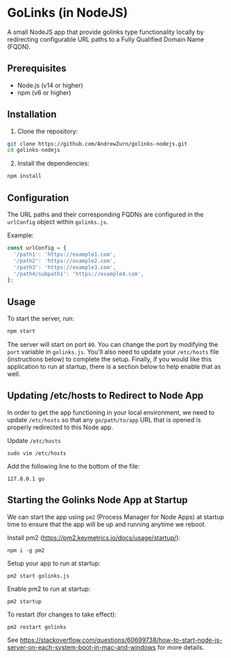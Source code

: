 # GoLinks (in NodeJS)

A small NodeJS app that provide golinks type functionality locally by redirecting 
configurable URL paths to a Fully Qualified Domain Name (FQDN).

## Prerequisites

- Node.js (v14 or higher)
- npm (v6 or higher)

## Installation

1. Clone the repository:
```sh
git clone https://github.com/AndrewZurn/golinks-nodejs.git
cd golinks-nodejs
```

2. Install the dependencies:
```sh
npm install
```

## Configuration

The URL paths and their corresponding FQDNs are configured in the `urlConfig` object within `golinks.js`.

Example:
```javascript
const urlConfig = {
  '/path1': 'https://example1.com',
  '/path2': 'https://example2.com',
  '/path3': 'https://example3.com',
  '/path4/subpath1': 'https://example4.com',
};
```

## Usage

To start the server, run:
```sh
npm start
```

The server will start on port `80`. You can change the port by modifying the `port` variable in `golinks.js`.
You'll also need to update your `/etc/hosts` file (instructions below) to complete the setup. Finally,
if you would like this application to run at startup, there is a section below to help enable that as well.

## Updating /etc/hosts to Redirect to Node App
In order to get the app functioning in your local environment, we need to update `/etc/hosts`
so that any `go/path/to/app` URL that is opened is properly redirected to this Node app.

Update `/etc/hosts`
```
sudo vim /etc/hosts
```

Add the following line to the bottom of the file:
```
127.0.0.1 go
```

## Starting the Golinks Node App at Startup
We can start the app using `pm2` (Process Manager for Node Apps) at startup time to ensure
that the app will be up and running anytime we reboot.

Install pm2 (https://pm2.keymetrics.io/docs/usage/startup/):
```
npm i -g pm2
```

Setup your app to run at startup:
```
pm2 start golinks.js
```

Enable pm2 to run at startup:
```
pm2 startup
```

To restart (for changes to take effect):
```
pm2 restart golinks
```

See https://stackoverflow.com/questions/60699738/how-to-start-node-js-server-on-each-system-boot-in-mac-and-windows for more details.

